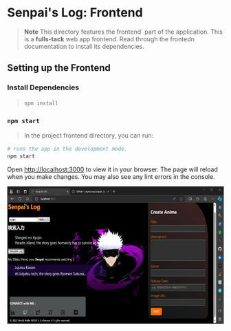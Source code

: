 # Senpai's Log: Frontend
> **Note**
> This directory features the frontend` part of the application.
> This is a **fulls-tack** web app frontend. Read through the frontedn documentation to install its dependencies.

## Setting up the Frontend

### Install Dependencies
> `npm install`

### `npm start`
> In the project frontend directory, you can run:

```bash
# runs the app in the development mode.  
npm start
```
Open [http://localhost:3000](http://localhost:3000) to view it in your browser.
The page will reload when you make changes.
You may also see any lint errors in the console.

<p align="left">
  <img align="center" src="./public/public-facing.png" title="Tiles" height="320" width="640" style="padding-right:100px;" />
</p>

